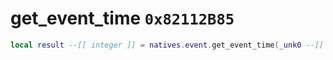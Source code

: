 # get_event_time `0x82112B85`

```lua
local result --[[ integer ]] = natives.event.get_event_time(_unk0 --[[ integer ]])
```